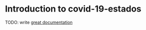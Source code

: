 # Introduction to covid-19-estados

TODO: write [great documentation](http://jacobian.org/writing/what-to-write/)
